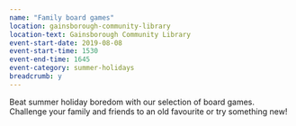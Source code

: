 ```yaml
---
name: "Family board games"
location: gainsborough-community-library
location-text: Gainsborough Community Library
event-start-date: 2019-08-08
event-start-time: 1530
event-end-time: 1645
event-category: summer-holidays
breadcrumb: y
---
```


Beat summer holiday boredom with our selection of board games. Challenge your family and friends to an old favourite or try something new!

